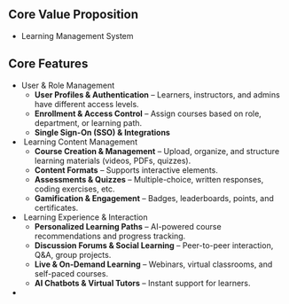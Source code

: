 ## Core Value Proposition
- Learning Management System
## Core Features
- User & Role Management
	-  **User Profiles & Authentication** – Learners, instructors, and admins have different access levels.
	- **Enrollment & Access Control** – Assign courses based on role, department, or learning path.
	- **Single Sign-On (SSO) & Integrations**
-  Learning Content Management
	- **Course Creation & Management** – Upload, organize, and structure learning materials (videos, PDFs, quizzes).
	- **Content Formats** – Supports interactive elements.
	-  **Assessments & Quizzes** – Multiple-choice, written responses, coding exercises, etc.
	- **Gamification & Engagement** – Badges, leaderboards, points, and certificates.
-  Learning Experience & Interaction
	- **Personalized Learning Paths** – AI-powered course recommendations and progress tracking.
	- **Discussion Forums & Social Learning** – Peer-to-peer interaction, Q&A, group projects.
	-  **Live & On-Demand Learning** – Webinars, virtual classrooms, and self-paced courses.
	- **AI Chatbots & Virtual Tutors** – Instant support for learners.
- 